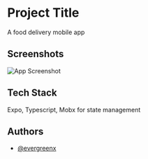 
# Project Title
A food delivery mobile app


## Screenshots

![App Screenshot](https://res.cloudinary.com/evergreenx/image/upload/v1679484580/Cargo_watch_presentation_fzo1pn.png)


## Tech Stack

 Expo, Typescript, Mobx for state management


## Authors

- [@evergreenx](https://www.github.com/evergreenx)


